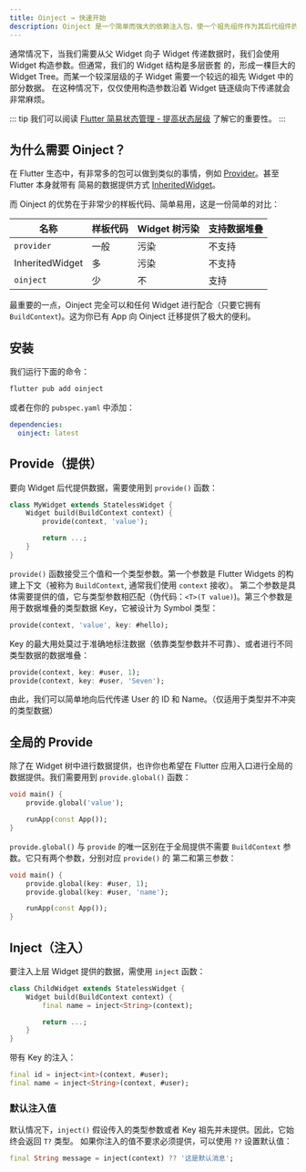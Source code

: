 ```yaml
---
title: Oinject → 快速开始
description: Oinject 是一个简单而强大的依赖注入包，使一个祖先组件作为其后代组件的依赖注入方，无论这个组件的层级有多深都可以注入成功，只要它们处于同一条组件链上。
---
```


通常情况下，当我们需要从父 Widget 向子 Widget 传递数据时，我们会使用 Widget 构造参数。但通常，我们的 Widget 结构是多层嵌套
的，形成一棵巨大的 Widget Tree。而某一个较深层级的子 Widget 需要一个较远的祖先 Widget 中的部分数据。
在这种情况下，仅仅使用构造参数沿着 Widget 链逐级向下传递就会非常麻烦。

::: tip
我们可以阅读 [Flutter 简易状态管理 - 提高状态层级](https://docs.flutter.dev/data-and-backend/state-mgmt/simple#lifting-state-up) 了解它的重要性。
:::

## 为什么需要 Oinject？

在 Flutter 生态中，有非常多的包可以做到类似的事情，例如 [Provider](https://pub.dev/packages/provider)。甚至 Flutter 本身就带有
简易的数据提供方式 [InheritedWidget](https://api.flutter.dev/flutter/widgets/InheritedWidget-class.html)。

而 Oinject 的优势在于非常少的样板代码、简单易用，这是一份简单的对比：

| 名称 | 样板代码 | Widget 树污染 | 支持数据堆叠 |
|-----|----|----|----|
| `provider` | 一般 | 污染 | 不支持 |
| InheritedWidget | 多 | 污染 | 不支持 |
| `oinject` | 少 | 不 | 支持 |

最重要的一点，Oinject 完全可以和任何 Widget 进行配合（只要它拥有 `BuildContext`)。这为你已有 App 向 Oinject 迁移提供了极大的便利。

## 安装

我们运行下面的命令：

```bash
flutter pub add oinject
```

或者在你的 `pubspec.yaml` 中添加：

```yaml
dependencies:
  oinject: latest
```

## Provide（提供）

要向 Widget 后代提供数据，需要使用到 `provide()` 函数：

```dart
class MyWidget extends StatelessWidget {
    Widget build(BuildContext context) {
        provide(context, 'value');

        return ...;
    }
}
```

`provide()` 函数接受三个值和一个类型参数。第一个参数是 Flutter Widgets 的构建上下文（被称为 `BuildContext`, 通常我们使用 `context` 接收）。
第二个参数是具体需要提供的值，它与类型参数相匹配（伪代码：`<T>(T value)`)。第三个参数是用于数据堆叠的类型数据 Key，它被设计为 Symbol 类型：

```dart
provide(context, 'value', key: #hello);
```

Key 的最大用处莫过于准确地标注数据（依靠类型参数并不可靠）、或者进行不同类型数据的数据堆叠：

```dart
provide(context, key: #user, 1);
provide(context, key: #user, 'Seven');
```

由此，我们可以简单地向后代传递 User 的 ID 和 Name。（仅适用于类型并不冲突的类型数据）

## 全局的 Provide

除了在 Widget 树中进行数据提供，也许你也希望在 Flutter 应用入口进行全局的数据提供。我们需要用到 `provide.global()` 函数：

```dart
void main() {
    provide.global('value');

    runApp(const App());
}
```

`provide.global()` 与 `provide` 的唯一区别在于全局提供不需要 `BuildContext` 参数。它只有两个参数，分别对应 `provide()` 的
第二和第三参数：

```dart
void main() {
    provide.global(key: #user, 1);
    provide.global(key: #user, 'name');

    runApp(const App());
}
```

## Inject（注入）

要注入上层 Widget 提供的数据，需使用 `inject` 函数：

```dart
class ChildWidget extends StatelessWidget {
    Widget build(BuildContext context) {
        final name = inject<String>(context);

        return ...;
    }
}
```

带有 Key 的注入：

```dart
final id = inject<int>(context, #user);
final name = inject<String>(context, #user);
```

### 默认注入值

默认情况下，`inject()` 假设传入的类型参数或者 Key 祖先并未提供。因此，它始终会返回 `T?` 类型。
如果你注入的值不要求必须提供，可以使用 `??` 设置默认值：

```dart
final String message = inject(context) ?? '这是默认消息';
```

